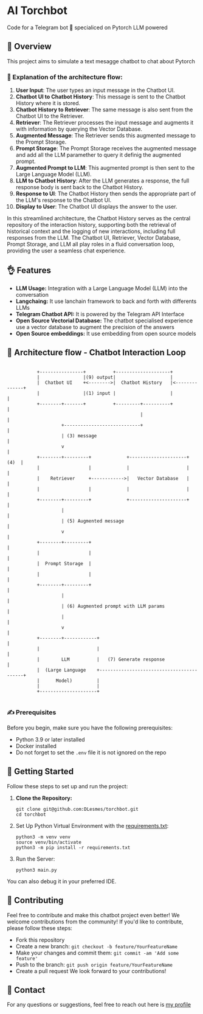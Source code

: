 # AI Torchbot

Code for a Telegram bot 📠 specialiced on Pytorch LLM powered

## 🤖 Overview
This project aims to simulate a text mesagge chatbot to chat about Pytorch

### 🧡 Explanation of the architecture flow:

1. **User Input**: The user types an input message in the Chatbot UI.
2. **Chatbot UI to Chatbot History**: This message is sent to the Chatbot History where it is stored.
3. **Chatbot History to Retriever**: The same message is also sent from the Chatbot UI to the Retriever.
4. **Retriever**: The Retriever processes the input message and augments it with information by querying the Vector Database.
5. **Augmented Message**: The Retriever sends this augmented message to the Prompt Storage.
6. **Prompt Storage**: The Prompt Storage receives the augmented message and add all the LLM paramether to query it definig the augmented prompt.
7. **Augmented Prompt to LLM**: This augmented prompt is then sent to the Large Language Model (LLM).
8. **LLM to Chatbot History**: After the LLM generates a response, the full response body is sent back to the Chatbot History.
9. **Response to UI**: The Chatbot History then sends the appropriate part of the LLM's response to the Chatbot UI.
10. **Display to User**: The Chatbot UI displays the answer to the user.

In this streamlined architecture, the Chatbot History serves as the central repository of the interaction history, supporting both the retrieval of historical context and the logging of new interactions, including full responses from the LLM. The Chatbot UI, Retriever, Vector Database, Prompt Storage, and LLM all play roles in a fluid conversation loop, providing the user a seamless chat experience.

## 👌 Features
- **LLM Usage:** Integration with a Large Language Model (LLM) into the conversation
- **Langchaing:** It use lanchain framework to back and forth with differents LLMs
- **Telegram Chatbot API:** It is powered by the Telegram API Interface
- **Open Source Vectorial Database:** The chatbot specialised experience use a vector database to augment the precision of the answers
- **Open Source embeddings:** It use embedding from open source models

## 🫶 Architecture flow - Chatbot Interaction Loop

```
                                                                                                 
           +----------------+          +--------------------+                                    
           |                |(9) output|                    |                                    
           |  Chatbot UI    +<-------->|  Chatbot History   |<--------------+                                    
           |                |(1) input |                    |               |                      
           +--------+-------+          +---------+----------+               |                      
                                                 |                          |                      
                    +----------------------------+                          |                                     
                    | (3) message                                           |                                     
                    v                                                       |                                     
           +--------+---------+             +---------------------+    (4)  |           
           |                  |             |                     |         |           
           |    Retriever     +------------>|   Vector Database   |         |           
           |                  |             |                     |         |           
           +--------+---------+             +---------------------+         |                                            
                    |                                                       |
                    | (5) Augmented message                                 |                                     
                    v                                                       |                                     
           +--------+---------+                                             |                                     
           |                  |                                             |                                     
           |  Prompt Storage  |                                             |
           |                  |                                             |
           +--------+---------+                                             |                                     
                    |                                                       |                                     
                    | (6) Augmented prompt with LLM params                  |                                     
                    |                                                       |                                     
                    v                                                       |                                     
           +--------+------------+                                          |                                     
           |                     |                                          |                                     
           |        LLM          |   (7) Generate response                  |                                     
           |  (Large Language    +------------------------------------------+                                     
           |      Model)         |                                                                       
           |                     |                                                                       
           +---------------------+                                                                       
                                                                             
```

### ✍️ Prerequisites
Before you begin, make sure you have the following prerequisites:
- Python 3.9 or later installed
- Docker installed
- Do not forget to set the `.env` file it is not ignored on the repo

## 🧤 Getting Started
Follow these steps to set up and run the project:

1. **Clone the Repository:**
   ```
   git clone git@github.com:DLesmes/torchbot.git
   cd torchbot
   ```
   
2. Set Up Python Virtual Environment with the [requirements.txt](https://github.com/DLesmes/torchbot/blob/main/requirements.txt):

    ```
    python3 -m venv venv
    source venv/bin/activate
    python3 -m pip install -r requirements.txt
    ```
3. Run the Server:

    ```
    python3 main.py
    ```
You can also debug it in your preferred IDE.


## 🤝 Contributing

Feel free to contribute and make this chatbot project even better!
We welcome contributions from the community! If you'd like to contribute, please follow these steps:

* Fork this repository
* Create a new branch: `git checkout -b feature/YourFeatureName`
* Make your changes and commit them: `git commit -am 'Add some feature'`
* Push to the branch: `git push origin feature/YourFeatureName`
* Create a pull request
We look forward to your contributions!

## 💬 Contact

For any questions or suggestions, feel free to reach out here is [my profile](https://github.com/DLesmes)

